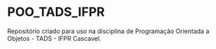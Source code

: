 # POO_TADS_IFPR
Repositório criado para uso na disciplina de Programação Orientada a Objetos - TADS - IFPR Cascavel.
